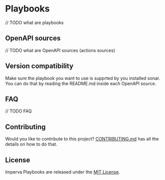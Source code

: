 # Playbooks

// TODO what are playbooks

## OpenAPI sources

// TODO what are OpenAPI sources (actions sources)

## Version compatibility

Make sure the playbook you want to use is supprted by you installed sonar. You can do that by reading the README.md inside each OpenAPI source.

## FAQ

// TODO FAQ

## Contributing

Would you like to contribute to this project? [CONTRIBUTING.md] has all the details on how to do that.

[CONTRIBUTING.md]: CONTRIBUTING.md

## License

Imperva Playbooks are released under the [MIT License](http://www.opensource.org/licenses/MIT).
